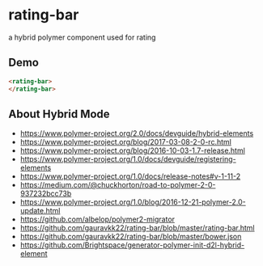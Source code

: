 # rating-bar
a hybrid polymer component used for rating


## Demo
<!---
```
<custom-element-demo>
  <template>
    <script src="../webcomponentsjs/webcomponents-lite.js"></script>
    <link rel="import" href="rating-bar.html">
    <next-code-block></next-code-block>
  </template>
</custom-element-demo>
```
-->
```html
<rating-bar>
</rating-bar>
```



## About Hybrid Mode
- https://www.polymer-project.org/2.0/docs/devguide/hybrid-elements
- https://www.polymer-project.org/blog/2017-03-08-2-0-rc.html
- https://www.polymer-project.org/blog/2016-10-03-1.7-release.html
- https://www.polymer-project.org/1.0/docs/devguide/registering-elements
- https://www.polymer-project.org/1.0/docs/release-notes#v-1-11-2
- https://medium.com/@chuckhorton/road-to-polymer-2-0-937232bcc73b
- https://www.polymer-project.org/1.0/blog/2016-12-21-polymer-2.0-update.html
- https://github.com/albelop/polymer2-migrator
- https://github.com/gauravkk22/rating-bar/blob/master/rating-bar.html
- https://github.com/gauravkk22/rating-bar/blob/master/bower.json
- https://github.com/Brightspace/generator-polymer-init-d2l-hybrid-element

